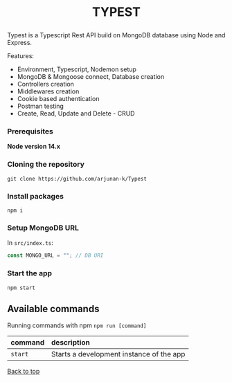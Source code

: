 # <p align="center" id="top">TYPEST</p>

Typest is a Typescript Rest API build on MongoDB database using Node and Express.

Features:

- Environment, Typescript, Nodemon setup
- MongoDB & Mongoose connect, Database creation
- Controllers creation
- Middlewares creation
- Cookie based authentication
- Postman testing
- Create, Read, Update and Delete - CRUD

### Prerequisites

**Node version 14.x**

### Cloning the repository

```shell
git clone https://github.com/arjunan-k/Typest
```

### Install packages

```shell
npm i
```

### Setup MongoDB URL

In `src/index.ts`:

```js
const MONGO_URL = ""; // DB URI
```

### Start the app

```shell
npm start
```

## Available commands

Running commands with npm `npm run [command]`

| command | description                              |
| :------ | :--------------------------------------- |
| `start` | Starts a development instance of the app |

<a href="#top">Back to top</a>